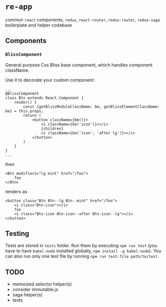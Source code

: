 # `re-app`

common `react` components, `redux`, `react-router`, `redux-router`, `redux-saga` boilerplate and helper codebase


## Components

### `BlissComponent`

General purpose Css Bliss base component, which handles component className.

Use it to decorate your custom component:

    ...
    @BlissComponent
    class Btn extends React.Component {
        render() {
            const {getBlissModuleClassName: bm, getBlissElementClassName: be} = this.props;
            return (
                <button className={bm()}>
                    <i className={be('icon')}></i>
                    {children}
                    <i className={be('icon', 'after lg')}></i>
                </button>
            )
        }
    }
    ...
    
then

    <Btn modifiers="lg mint" href="/foo">
        foo
    </Btn>
    
renders as
    
    <button class="Btn Btn--lg Btn--mint" href="/foo">
        <i class="Btn-icon"></i>
        foo
        <i class="Btn-icon Btn-icon--after Btn-icon--lg"></i>
    </button>

## Testing

Tests are stored in `tests` folder. Run them by executing `npm run test` (you have to have `babel-node` installed globally, `npm install -g babel-node`).
You can also run only one test file by running `npm run test:file path/to/test`.

## TODO

- memoized selector helper(s)
- consider immutable.js
- saga helper(s)
- tests
